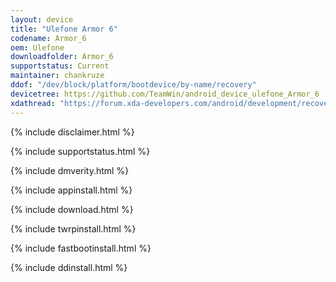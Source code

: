 ```yaml
---
layout: device
title: "Ulefone Armor 6"
codename: Armor_6
oem: Ulefone
downloadfolder: Armor_6
supportstatus: Current
maintainer: chankruze
ddof: "/dev/block/platform/bootdevice/by-name/recovery"
devicetree: https://github.com/TeamWin/android_device_ulefone_Armor_6
xdathread: "https://forum.xda-developers.com/android/development/recovery-twrp-3-3-x-ulefone-armor-6-t3949242"
---
```

{% include disclaimer.html %}

{% include supportstatus.html %}

{% include dmverity.html %}

{% include appinstall.html %}

{% include download.html %}

{% include twrpinstall.html %}

{% include fastbootinstall.html %}

{% include ddinstall.html %}
